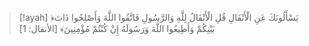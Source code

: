 > [!ayah]
﴿يَسْأَلُونَكَ عَنِ الْأَنْفَالِ قُلِ الْأَنْفَالُ لِلَّهِ وَالرَّسُولِ فَاتَّقُوا اللَّهَ وَأَصْلِحُوا ذَاتَ بَيْنِكُمْ وَأَطِيعُوا اللَّهَ وَرَسُولَهُ إِنْ كُنْتُمْ مُؤْمِنِينَ﴾ [الأنفال: 1]
